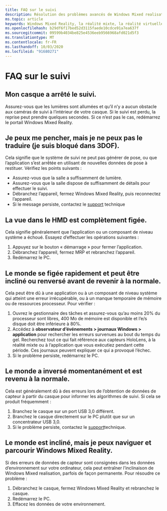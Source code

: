 ```yaml
---
title: FAQ sur le suivi
description: Résolution des problèmes avancés de Windows Mixed realisation qui va au-delà de notre documentation de support technique standard.
ms.topic: article
keywords: Windows Mixed Reality, la réalité mixte, la réalité virtuelle, VR, MR, dépannage, erreurs, aide, support, suivi
ms.openlocfilehash: b29df6f17bed52d3115faede10cdce91a7ea637f
ms.sourcegitcommit: 09599b4034be825e4536eeb9566968afd021d5f3
ms.translationtype: MT
ms.contentlocale: fr-FR
ms.lasthandoff: 10/03/2020
ms.locfileid: "91680271"
---
```

# <a name="tracking-faqs"></a>FAQ sur le suivi

## <a name="my-headset-has-stopped-tracking"></a>Mon casque a arrêté le suivi.

Assurez-vous que les lumières sont allumées et qu’il n’y a aucun obstacle aux caméras de suivi à l’intérieur de votre casque. Si le suivi est perdu, la reprise peut prendre quelques secondes. Si ce n’est pas le cas, redémarrez le portail Windows Mixed Reality. 

## <a name="i-can-look-around-but-i-cant-translate-im-stuck-in-3dof"></a>Je peux me pencher, mais je ne peux pas le traduire (je suis bloqué dans 3DOF).

Cela signifie que le système de suivi ne peut pas générer de pose, ou que l’application s’est arrêtée en utilisant de nouvelles données de pose à restituer. Vérifiez les points suivants :
* Assurez-vous que la salle a suffisamment de lumière.
* Assurez-vous que la salle dispose de suffisamment de détails pour effectuer le suivi.
* Débranchez l’appareil, fermez Windows Mixed Reality, puis reconnectez l’appareil.
* Si le message persiste, contactez le [support](https://support.microsoft.com/) technique

## <a name="the-view-in-the-hmd-is-completely-frozen"></a>La vue dans le HMD est complètement figée.

Cela signifie généralement que l’application ou un composant de niveau système a échoué. Essayez d’effectuer les opérations suivantes :
1. Appuyez sur le bouton « démarrage » pour fermer l’application.
2. Débranchez l’appareil, fermez MRP et rebranchez l’appareil.
3. Redémarrez le PC.

## <a name="the-world-briefly-froze-and-perhaps-tilted-or-flipped-upside-down-before-returning-to-normal"></a>Le monde se figée rapidement et peut être incliné ou renversé avant de revenir à la normale.

Cela peut être dû à une application ou à un composant de niveau système qui atteint une erreur irrécupérable, ou à un manque temporaire de mémoire ou de ressources processeur. Pour vérifier :
1. Ouvrez le gestionnaire des tâches et assurez-vous qu’au moins 20% du processeur sont libres, 400 Mo de mémoire est disponible et l’e/s disque doit être inférieure à 80%.
2. Accédez à **observateur d’événements > journaux Windows > application** pour rechercher les erreurs survenues au bout du temps du gel. Recherchez tout ce qui fait référence aux capteurs HoloLens, à la réalité mixte ou à l’application que vous exécutiez pendant cette période. Ces journaux peuvent expliquer ce qui a provoqué l’échec.
3. Si le problème persiste, redémarrez le PC.

## <a name="the-world-flipped-upside-down-momentarily-and-returned-to-normal"></a>Le monde a inversé momentanément et est revenu à la normale.

Cela est généralement dû à des erreurs lors de l’obtention de données de capteur à partir du casque pour informer les algorithmes de suivi. Si cela se produit fréquemment :
1. Branchez le casque sur un port USB 3,0 différent.
2. Branchez le casque directement sur le PC plutôt que sur un concentrateur USB 3,0.
3. Si le problème persiste, contactez le [support](https://support.microsoft.com/)technique.

## <a name="the-world-is-tilted-but-i-can-navigate-and-walk-around-in-windows-mixed-reality"></a>Le monde est incliné, mais je peux naviguer et parcourir Windows Mixed Reality.

Si des erreurs de données de capteur sont consignées dans les données d’environnement sur votre ordinateur, cela peut entraîner l’inclinaison de Windows Mixed realisation, parfois de façon permanente. Pour résoudre ce problème :
1. Débranchez le casque, fermez Windows Mixed Reality et rebranchez le casque.
2. Redémarrez le PC.
3. Effacez les données de votre environnement.

